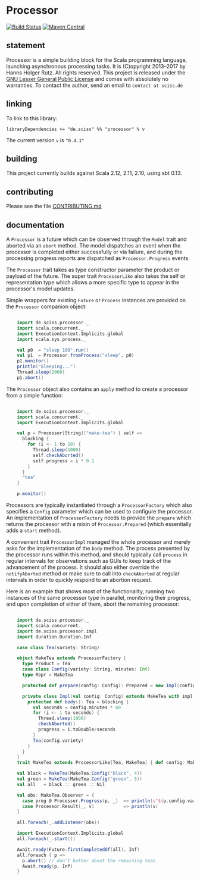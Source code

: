 # Processor

[![Build Status](https://travis-ci.org/Sciss/Processor.svg?branch=master)](https://travis-ci.org/Sciss/Processor)
[![Maven Central](https://maven-badges.herokuapp.com/maven-central/de.sciss/processor_2.11/badge.svg)](https://maven-badges.herokuapp.com/maven-central/de.sciss/processor_2.11)

## statement

Processor is a simple building block for the Scala programming language, launching asynchronous processing tasks. It is (C)opyright 2013&ndash;2017 by Hanns Holger Rutz. All rights reserved. This project is released under the [GNU Lesser General Public License](https://raw.github.com/Sciss/Processor/master/LICENSE) and comes with absolutely no warranties. To contact the author, send an email to `contact at sciss.de`

## linking

To link to this library:

    libraryDependencies += "de.sciss" %% "processor" % v

The current version `v` is `"0.4.1"`

## building

This project currently builds against Scala 2.12, 2.11, 2.10, using sbt 0.13.

## contributing

Please see the file [CONTRIBUTING.md](CONTRIBUTING.md)

## documentation

A `Processor` is a future which can be observed through the `Model` trait and aborted via an `abort` method. The model dispatches an event when the processor is completed either successfully or via failure, and during the processing progress reports are dispatched as `Processor.Progress` events.

The `Processor` trait takes as type constructor parameter the product or payload of the future. The super trait `ProcessorLike` also takes the self or representation type which allows a more specific type to appear in the processor's model updates.

Simple wrappers for existing `Future` or `Process` instances are provided on the `Processor` companion object:

```scala

    import de.sciss.processor._
    import scala.concurrent._
    import ExecutionContext.Implicits.global
    import scala.sys.process._

    val p0  = "sleep 100".run()
    val p1  = Processor.fromProcess("sleep", p0)
    p1.monitor()
    println("Sleeping...")
    Thread.sleep(2000)
    p1.abort()
```

The `Processor` object also contains an `apply` method to create a processor from a simple function:

```scala

    import de.sciss.processor._
    import scala.concurrent._
    import ExecutionContext.Implicits.global

    val p = Processor[String]("make-tea") { self =>
      blocking {
        for (i <- 1 to 10) {
          Thread.sleep(1000)
          self.checkAborted()
          self.progress = i * 0.1
        }
      }
      "tea"
    }

    p.monitor()
```

Processors are typically instantiated through a `ProcessorFactory` which also specifies a `Config` parameter which can be used to configure the processor. An implementation of `ProcessorFactory` needs to provide the `prepare` which returns the processor with a mixin of `Processor.Prepared` (which essentially adds a `start` method).

A convenient trait `ProcessorImpl` managed the whole processor and merely asks for the implementation of the `body` method. The process presented by the processor runs within this method, and should typically call `process` in regular intervals for observations such as GUIs to keep track of the advancement of the process. It should also either override the `notifyAborted` method or make sure to call into `checkAborted` at regular intervals in order to quickly respond to an abortion request.

Here is an example that shows most of the functionality, running two instances of the same processor type in parallel, monitoring their progress, and upon completion of either of them, abort the remaining processor:

```scala

    import de.sciss.processor._
    import scala.concurrent._
    import de.sciss.processor.impl
    import duration.Duration.Inf

    case class Tea(variety: String)

    object MakeTea extends ProcessorFactory {
      type Product = Tea
      case class Config(variety: String, minutes: Int)
      type Repr = MakeTea

      protected def prepare(config: Config): Prepared = new Impl(config)

      private class Impl(val config: Config) extends MakeTea with impl.ProcessorImpl[Tea, MakeTea] {
        protected def body(): Tea = blocking {
          val seconds = config.minutes * 60
          for (i <- 1 to seconds) {
            Thread.sleep(1000)
            checkAborted()
            progress = i.toDouble/seconds
          }
          Tea(config.variety)
        }
      }
    }
    trait MakeTea extends ProcessorLike[Tea, MakeTea] { def config: MakeTea.Config }

    val black = MakeTea(MakeTea.Config("black", 4))
    val green = MakeTea(MakeTea.Config("green", 3))
    val all   = black :: green :: Nil

    val obs: MakeTea.Observer = {
      case prog @ Processor.Progress(p, _)  => println(s"${p.config.variety} brew ${prog.toInt}%")
      case Processor.Result(_, v)           => println(v)
    }

    all.foreach(_.addListener(obs))

    import ExecutionContext.Implicits.global
    all.foreach(_.start())

    Await.ready(Future.firstCompletedOf(all), Inf)
    all.foreach { p =>
      p.abort() // don't bother about the remaining teas
      Await.ready(p, Inf)
    }
```
